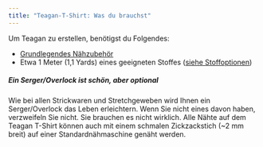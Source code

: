 ```yaml
---
title: "Teagan-T-Shirt: Was du brauchst"
---
```


Um Teagan zu erstellen, benötigst du Folgendes:

- [Grundlegendes Nähzubehör](/docs/sewing/basic-sewing-supplies)
- Etwa 1 Meter (1,1 Yards) eines geeigneten Stoffes ([siehe Stoffoptionen](/docs/patterns/teagan/fabric))

<Note>

##### Ein Serger/Overlock ist schön, aber optional

Wie bei allen Strickwaren und Stretchgeweben wird Ihnen ein Serger/Overlock das Leben erleichtern.
Wenn Sie nicht eines davon haben, verzweifeln Sie nicht. Sie brauchen es nicht wirklich. Alle Nähte auf dem Teagan T-Shirt können auch mit einem schmalen Zickzackstich (~2 mm breit) auf einer Standardnähmaschine genäht werden.

</Note>
